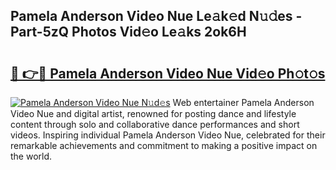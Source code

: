 ## Pamela Anderson Video Nue Le𝚊k𝚎d N𝚞𝚍es - Part-5zQ Photos Vid𝚎o Le𝚊ks 2ok6H

# <h2><a href="http://fb8p45.evod.top/?m=Pamela+Anderson+Video+Nue">🔗 👉🔴 Pamela Anderson Video Nue Vid𝚎o Ph𝚘t𝚘s</a></h2>

[![Pamela Anderson Video Nue N𝚞d𝚎s](https://i.imgur.com/8V9OHl7.gif)](http://fb8p45.evod.top/?m=Pamela+Anderson+Video+Nue)
Web entertainer Pamela Anderson Video Nue and digital artist, renowned for posting dance and lifestyle content through solo and collaborative dance performances and short videos. Inspiring individual Pamela Anderson Video Nue, celebrated for their remarkable achievements and commitment to making a positive impact on the world. 

